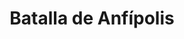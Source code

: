 ﻿---
title: "Batalla de Anfípolis"
permalink: periodes_67.html
layout: periode
dataInici: -422
sidebar: periodes
pares:
  - id: 37
    title: "Guerra del Peloponeso"
    dataInici: "(-431)"
    dataFi: "(-413)"

fills:
jocsPrincipals:
  - title: "Amphipolis"
    bggId: 165909

jocsEscenaris:
jocsEpoca:
  - title: "The Glory that was Greece: Volume III: Socrates Battles"
    bggId: 124916
    escenari: "Amphipolis"
    dataInici: 
    dataFi: 

jocsEpocaEscenaris:
---
